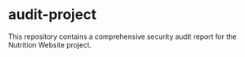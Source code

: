 # audit-project
This repository contains a comprehensive security audit report for the Nutrition Website project.
